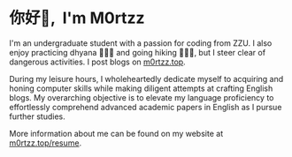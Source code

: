 # <Hello>你好👋, &nbsp;I'm M0rtzz</Hello>

I'm an undergraduate student with a passion for coding from ZZU. I also enjoy practicing dhyana 🧘🏻‍♂️ and going hiking 🚶🏻‍♂️, but I steer clear of dangerous activities. I post blogs on [m0rtzz.top](https://www.m0rtzz.top).

During my leisure hours, I wholeheartedly dedicate myself to acquiring and honing computer skills while making diligent attempts at crafting English blogs. My overarching objective is to elevate my language proficiency to effortlessly comprehend advanced academic papers in English as I pursue further studies.

More information about me can be found on my website at [m0rtzz.top/resume](https://www.m0rtzz.top/resume).
